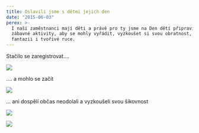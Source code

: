 ```yaml
---
title: Oslavili jsme s dětmi jejich den
date: "2015-06-03"
perex: >-
  I naši zaměstnanci mají děti a právě pro ty jsme na Den dětí připravili různé
  zábavné aktivity, aby se mohly vyřádit, vyzkoušet si svou obratnost, zapojit
  fantazii i tvořivé ruce.
---
```




Stačilo se zaregistrovat....



![](/media/detsky-den-04w.jpg.jpg) 



.... a mohlo se začít



![](/media/detsky-den-03w.jpg.jpg) 



... ani dospělí občas neodolali a vyzkoušeli svou šikovnost



![](/media/detsky-den-05.jpg.jpg) 



![](/media/detsky-den-01.jpg.jpg) 


